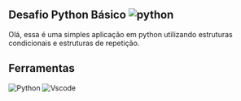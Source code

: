 ## Desafio Python Básico ![python](https://github.com/mt-torres/desafio-python-basico/assets/86981021/93012114-dd58-4fd2-bf36-65a173514e48)

Olá, essa é uma simples aplicação em python utilizando estruturas condicionais e estruturas de repetição.

## **Ferramentas**

![Python](https://img.shields.io/badge/python-3670A0?style=for-the-badge&logo=python&logoColor=ffdd54)
![Vscode](https://img.shields.io/badge/Vscode-007ACC?style=for-the-badge&logo=visual-studio-code&logoColor=white)
